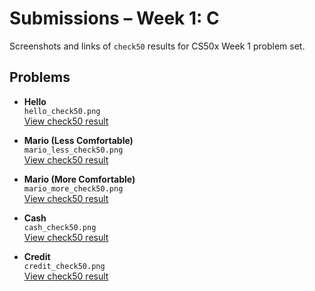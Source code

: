 # Submissions – Week 1: C

Screenshots and links of `check50` results for CS50x Week 1 problem set.

## Problems

- **Hello**  
  `hello_check50.png`  
  [View check50 result](https://submit.cs50.io/check50/68160c58060ddf879e426519db6b0fe17922e603)

- **Mario (Less Comfortable)**  
  `mario_less_check50.png`  
  [View check50 result](https://submit.cs50.io/check50/5bf7e83309b7ab72ace677efe904f8f06fd503f5)

- **Mario (More Comfortable)**  
  `mario_more_check50.png`  
  [View check50 result](https://submit.cs50.io/check50/c585a153420bffe7a20e4c4edb03133385f42f22)

- **Cash**  
  `cash_check50.png`  
  [View check50 result](https://submit.cs50.io/check50/4b438e9ea30c376a91fdc88d1a0842c2d7879bed)

- **Credit**  
  `credit_check50.png`  
  [View check50 result](https://submit.cs50.io/check50/f2ce835701c65b15792e4fcd48ee5002df1023f2)
